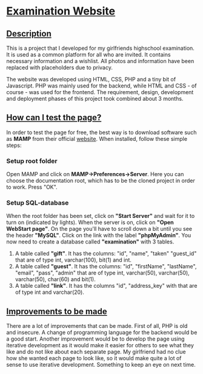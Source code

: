 # <ins>Examination Website</ins>

## <ins>Description</ins>
This is a project that I developed for my girlfriends highschool examination. It is used as a 
common platform for all who are invited. It contains necessary information and a wishlist. 
All photos and information have been replaced with placeholders due to privacy. 

The website was developed using HTML, CSS, PHP and a tiny bit of Javascript. PHP was mainly used for the backend, while
HTML and CSS - of course - was used for the frontend. The requirement, design, development and deployment phases of this
project took combined about 3 months. 

## <ins>How can I test the page?</ins>
In order to test the page for free, the best way is to download software such as <b>MAMP</b> from their
official [website](https://www.mamp.info/en/windows/). When installed, follow these simple steps:

### Setup root folder
Open MAMP and click on <b>MAMP->Preferences->Server</b>. Here you can choose the documentation root, which has to be the cloned project in order to work.
Press "OK".
### Setup SQL-database
When the root folder has been set, click on <b>"Start Server"</b> and wait for it to turn on (indicated by lights).
When the server is on, click on <b>"Open WebStart page"</b>. On the page you'll have to scroll down a bit until you see the header
<b>"MySQL"</b>. Click on the link with the label  <b>"phpMyAdmin"</b>. You now need to create a database called <b>"examination"</b> with 3 tables.
1. A table called  <b>"gift"</b>. It has the columns: "id", "name", "taken" "guest_id" that are of type int, varchar(100), bit(1) and int.
2. A table called  <b>"guest"</b>. It has the columns: "id", "firstName", "lastName", "email", "pass", "admin" that are of type int, varchar(50), varchar(50), varchar(50), char(60) and bit(1).
3. A table called  <b>"link"</b>. It has the columns "id", "address_key" with that are of type int and varchar(20).

## <ins>Improvements to be made</ins>
There are a lot of improvements that can be made. First of all, PHP is old and insecure. A change of programming language 
for the backend would be a good start. Another improvement would be to develop the page using 
iterative development as it would make it easier for others to see what they like and do not like about each separate page. 
My girlfriend had no clue how she wanted each page to look like, so it would make quite a lot of sense to use iterative development. 
Something to keep an eye on next time.
